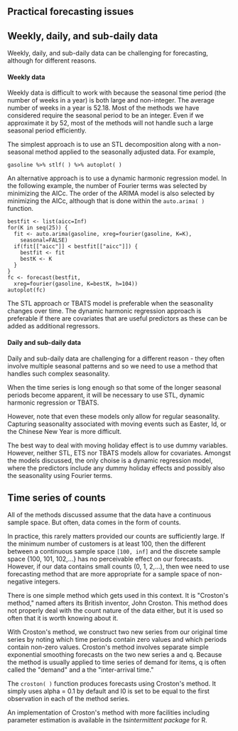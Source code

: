 ## Practical forecasting issues

## Weekly, daily, and sub-daily data
Weekly, daily, and sub-daily data can be challenging for forecasting, although for different reasons.
#### Weekly data
Weekly data is difficult to work with because the seasonal time period (the number of weeks in a year) is both large and non-integer. The average number of weeks in
a year is 52.18. Most of the methods we have considered require the seasonal period to be an integer. Even if we approximate it by 52, most of the methods will not
handle such a large seasonal period efficiently.

The simplest approach is to use an STL decomposition along with a non-seasonal method applied to the seasonally adjusted data. For example, 
```
gasoline %>% stlf( ) %>% autoplot( )
```
An alternative approach is to use a dynamic harmonic regression model. In the following example, the number of Fourier terms was selected by minimizing the AICc. The
order of the ARIMA model is also selected by minimizing the AICc, although that is done within the ```auto.arima( )``` function.
```
bestfit <- list(aicc=Inf) 
for(K in seq(25)) {
  fit <- auto.arima(gasoline, xreg=fourier(gasoline, K=K), 
    seasonal=FALSE)
  if(fit[["aicc"]] < bestfit[["aicc"]]) { 
    bestfit <- fit
    bestK <- K
  } 
}
fc <- forecast(bestfit, 
  xreg=fourier(gasoline, K=bestK, h=104))
autoplot(fc)
```
The STL approach or TBATS model is preferable when the seasonality changes over time. The dynamic harmonic regression approach is preferable if there are covariates
that are useful predictors as these can be added as additional regressors.
#### Daily and sub-daily data
Daily and sub-daily data are challenging for a different reason - they often involve multiple seasonal patterns and so we need to use a method that handles such
complex seasonality.

When the time series is long enough so that some of the longer seasonal periods become apparent, it will be necessary to use STL, dynamic harmonic regression or TBATS.

However, note that even these models only allow for regular seasonality. Capturing seasonality associated with moving events such as Easter, Id, or the Chinese New
Year is more difficult.

The best way to deal with moving holiday effect is to use dummy variables. However, neither STL, ETS nor TBATS models allow for covariates. Amongst the models discussed,
the only choise is a dynamic regression model, where the predictors include any dummy holiday effects and possibly also the seasonality using Fourier terms.

## Time series of counts
All of the methods discussed assume that the data have a continuous sample space. But often, data comes in the form of counts.

In practice, this rarely matters provided our counts are sufficiently large. If the minimum number of customers is at least 100, then the different between a continuous
sample space ```[100, inf]``` and the discrete sample space {100, 101, 102,...} has no perceivable effect on our forecasts. However, if our data contains small counts
(0, 1, 2,...), then wee need to use forecasting method that are more appropriate for a sample space of non-negative integers.

There is one simple method which gets used in this context. It is "Croston's method," named afters its British inventor, John Croston. This method does not properly
deal with the count nature of the data either, but it is used so often that it is worth knowing about it.

With Croston's method, we construct two new series from our original time series by noting which time periods contain zero values and which periods contain non-zero
values. Croston's method involves separate simple exponential smoothing forecasts on the two new series a and q. Because the method is usually applied to time series
of demand for items, q is often called the "demand" and a the "inter-arrival time."

The ```croston( )``` function produces forecasts using Croston's method. It simply uses alpha = 0.1 by default and l0 is set to be equal to the first observation
in each of the method series.

An implementation of Croston's method with more facilities including parameter estimation is available in the *tsintermittent package* for R.
